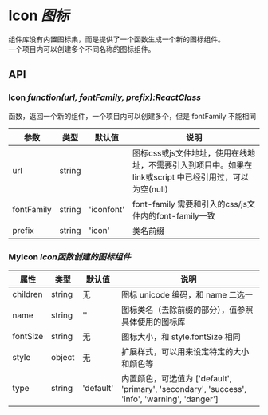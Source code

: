 # Icon *图标*
组件库没有内置图标集，而是提供了一个函数生成一个新的图标组件。<br />
一个项目内可以创建多个不同名称的图标组件。

<example />

## API

### Icon *function(url, fontFamily, prefix):ReactClass*
函数，返回一个新的组件，一个项目内可以创建多个，但是 fontFamily 不能相同

| 参数 | 类型 | 默认值 | 说明 |
| --- | --- | --- | --- |
| url | string |  | 图标css或js文件地址，使用在线地址，不需要引入到项目中。如果在 link或script 中已经引用过，可以为空(null) |
| fontFamily | string | 'iconfont' | font-family 需要和引入的css/js文件内的font-family一致 |
| prefix | string | 'icon' | 类名前缀 |

### MyIcon *Icon函数创建的图标组件*
| 属性 | 类型 | 默认值 | 说明 |
| --- | --- | --- | --- |
| children | string | 无 | 图标 unicode 编码，和 name 二选一 |
| name | string | '' | 图标类名（去除前缀的部分），值参照具体使用的图标库 |
| fontSize | string | 无 | 图标大小，和 style.fontSize 相同 |
| style | object | 无 | 扩展样式，可以用来设定特定的大小和颜色等 |
| type | string | 'default' | 内置颜色，可选值为 \['default', 'primary', 'secondary', 'success', 'info', 'warning', 'danger'] |